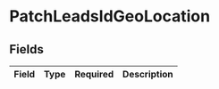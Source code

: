 # PatchLeadsIdGeoLocation


## Fields

| Field       | Type        | Required    | Description |
| ----------- | ----------- | ----------- | ----------- |